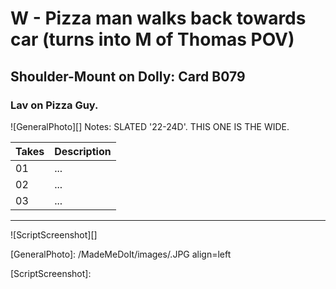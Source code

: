 # W - Pizza man walks back towards car (turns into M of Thomas POV)

## Shoulder-Mount on Dolly: Card B079

### Lav on Pizza Guy.

![GeneralPhoto][]
Notes: SLATED '22-24D'. THIS ONE IS THE WIDE.

| Takes | Description |
|:---|:----|
| 01 | ... |
| 02 | ... |
| 03 | ... |

----

![ScriptScreenshot][]


[GeneralPhoto]:  /MadeMeDoIt/images/.JPG align=left

[ScriptScreenshot]: 